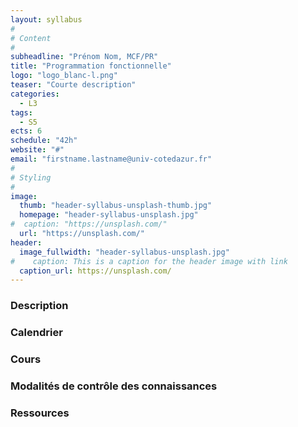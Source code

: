 ```yaml
---
layout: syllabus
#
# Content
#
subheadline: "Prénom Nom, MCF/PR"
title: "Programmation fonctionnelle"
logo: "logo_blanc-l.png"
teaser: "Courte description"
categories:
  - L3
tags:
  - S5
ects: 6
schedule: "42h"
website: "#"
email: "firstname.lastname@univ-cotedazur.fr"
#
# Styling
#
image:
  thumb: "header-syllabus-unsplash-thumb.jpg"
  homepage: "header-syllabus-unsplash.jpg"
#  caption: "https://unsplash.com/"
  url: "https://unsplash.com/"
header:
  image_fullwidth: "header-syllabus-unsplash.jpg"
#    caption: This is a caption for the header image with link
  caption_url: https://unsplash.com/  
---
```


###  Description ###

###  Calendrier ###

###  Cours ###

###  Modalités de contrôle des connaissances ###

###  Ressources ###
